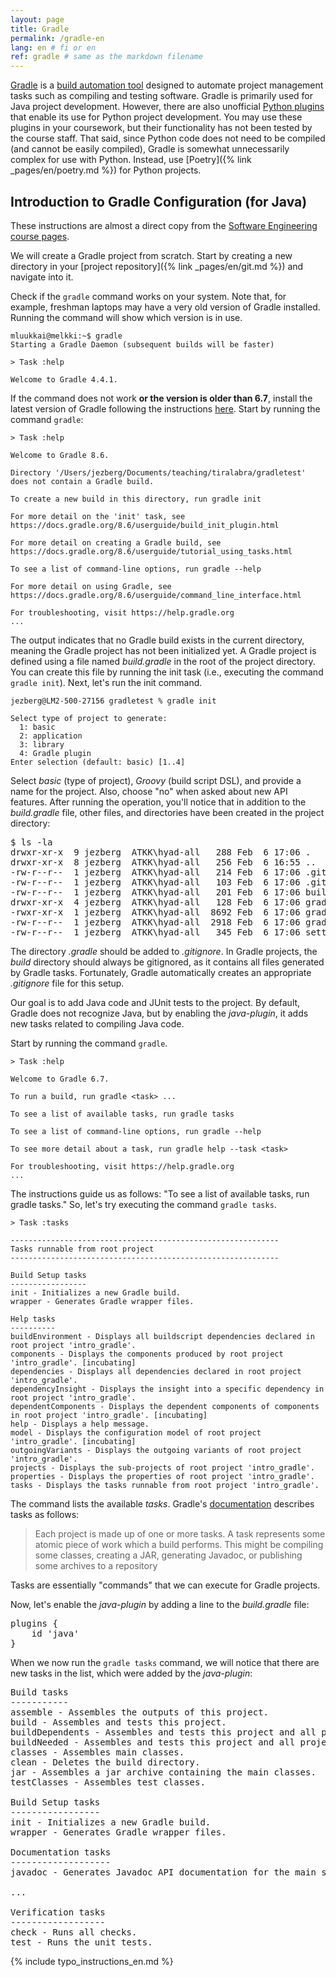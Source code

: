 ```yaml
---
layout: page
title: Gradle
permalink: /gradle-en
lang: en # fi or en
ref: gradle # same as the markdown filename
---
```

[Gradle](https://en.wikipedia.org/wiki/Gradle) is a [build automation tool](https://en.wikipedia.org/wiki/Build_automation) designed to automate project management tasks such as compiling and testing software.
Gradle is primarily used for Java project development. However, there are also unofficial [Python plugins](https://github.com/PrzemyslawSwiderski/python-gradle-plugin) that enable its use for Python project development. You may use these plugins in your coursework, but their functionality has not been tested by the course staff.
That said, since Python code does not need to be compiled (and cannot be easily compiled), Gradle is somewhat unnecessarily complex for use with Python. Instead, use [Poetry]({% link _pages/en/poetry.md %}) for Python projects.

## Introduction to Gradle Configuration (for Java)
These instructions are almost a direct copy from the [Software Engineering course pages](https://ohjelmistotuotanto-hy.github.io/gradle/).

We will create a Gradle project from scratch. Start by creating a new directory in your [project repository]({% link _pages/en/git.md %}) and navigate into it.

Check if the ```gradle``` command works on your system. Note that, for example, freshman laptops may have a very old version of Gradle installed. Running the command will show which version is in use.
```
mluukkai@melkki:~$ gradle  
Starting a Gradle Daemon (subsequent builds will be faster)  

> Task :help  

Welcome to Gradle 4.4.1.
```
If the command does not work **or the version is older than 6.7**, install the latest version of Gradle following the instructions [here](https://gradle.org/install/).
Start by running the command ```gradle```:
```
> Task :help

Welcome to Gradle 8.6.

Directory '/Users/jezberg/Documents/teaching/tiralabra/gradletest' does not contain a Gradle build.

To create a new build in this directory, run gradle init

For more detail on the 'init' task, see https://docs.gradle.org/8.6/userguide/build_init_plugin.html

For more detail on creating a Gradle build, see https://docs.gradle.org/8.6/userguide/tutorial_using_tasks.html

To see a list of command-line options, run gradle --help

For more detail on using Gradle, see https://docs.gradle.org/8.6/userguide/command_line_interface.html

For troubleshooting, visit https://help.gradle.org
...
```
The output indicates that no Gradle build exists in the current directory, meaning the Gradle project has not been initialized yet.
A Gradle project is defined using a file named _build.gradle_ in the root of the project directory.
You can create this file by running the init task (i.e., executing the command ```gradle init```).
Next, let's run the init command.
```
jezberg@LM2-500-27156 gradletest % gradle init 

Select type of project to generate:
  1: basic
  2: application
  3: library
  4: Gradle plugin
Enter selection (default: basic) [1..4] 
```
Select _basic_ (type of project), _Groovy_ (build script DSL), and provide a name for the project. Also, choose "no" when asked about new API features.
After running the operation, you'll notice that in addition to the _build.gradle_ file, other files, and directories have been created in the project directory:
<pre>
$ ls -la
drwxr-xr-x  9 jezberg  ATKK\hyad-all   288 Feb  6 17:06 .
drwxr-xr-x  8 jezberg  ATKK\hyad-all   256 Feb  6 16:55 ..
-rw-r--r--  1 jezberg  ATKK\hyad-all   214 Feb  6 17:06 .gitattributes
-rw-r--r--  1 jezberg  ATKK\hyad-all   103 Feb  6 17:06 .gitignore
-rw-r--r--  1 jezberg  ATKK\hyad-all   201 Feb  6 17:06 build.gradle
drwxr-xr-x  4 jezberg  ATKK\hyad-all   128 Feb  6 17:06 gradle
-rwxr-xr-x  1 jezberg  ATKK\hyad-all  8692 Feb  6 17:06 gradlew
-rw-r--r--  1 jezberg  ATKK\hyad-all  2918 Feb  6 17:06 gradlew.bat
-rw-r--r--  1 jezberg  ATKK\hyad-all   345 Feb  6 17:06 settings.gradle
</pre>
The directory _.gradle_ should be added to _.gitignore_. In Gradle projects, the _build_ directory should always be gitignored, as it contains all files generated by Gradle tasks. Fortunately, Gradle automatically creates an appropriate _.gitignore_ file for this setup.

Our goal is to add Java code and JUnit tests to the project. By default, Gradle does not recognize Java, but by enabling the _java-plugin_, it adds new tasks related to compiling Java code.

Start by running the command ```gradle```.
```
> Task :help

Welcome to Gradle 6.7.

To run a build, run gradle <task> ...

To see a list of available tasks, run gradle tasks

To see a list of command-line options, run gradle --help

To see more detail about a task, run gradle help --task <task>

For troubleshooting, visit https://help.gradle.org
...
```
The instructions guide us as follows:
"To see a list of available tasks, run gradle tasks."
So, let's try executing the command ```gradle tasks```.
```
> Task :tasks

------------------------------------------------------------
Tasks runnable from root project
------------------------------------------------------------

Build Setup tasks
-----------------
init - Initializes a new Gradle build.
wrapper - Generates Gradle wrapper files.

Help tasks
----------
buildEnvironment - Displays all buildscript dependencies declared in root project 'intro_gradle'.
components - Displays the components produced by root project 'intro_gradle'. [incubating]
dependencies - Displays all dependencies declared in root project 'intro_gradle'.
dependencyInsight - Displays the insight into a specific dependency in root project 'intro_gradle'.
dependentComponents - Displays the dependent components of components in root project 'intro_gradle'. [incubating]
help - Displays a help message.
model - Displays the configuration model of root project 'intro_gradle'. [incubating]
outgoingVariants - Displays the outgoing variants of root project 'intro_gradle'.
projects - Displays the sub-projects of root project 'intro_gradle'.
properties - Displays the properties of root project 'intro_gradle'.
tasks - Displays the tasks runnable from root project 'intro_gradle'.
```
The command lists the available _tasks_. Gradle's [documentation](https://docs.gradle.org/current/userguide/tutorial_using_tasks.html) describes tasks as follows:

> Each project is made up of one or more tasks. A task represents some atomic piece of work which a build performs. This might be compiling some classes, creating a JAR, generating Javadoc, or publishing some archives to a repository

Tasks are essentially "commands" that we can execute for Gradle projects.

Now, let's enable the _java-plugin_ by adding a line to the _build.gradle_ file:
<pre>
plugins {
    id 'java'
}
</pre>
When we now run the ```gradle tasks``` command, we will notice that there are new tasks in the list, which were added by the _java-plugin_:
<pre>
Build tasks
-----------
assemble - Assembles the outputs of this project.
build - Assembles and tests this project.
buildDependents - Assembles and tests this project and all projects that depend on it.
buildNeeded - Assembles and tests this project and all projects it depends on.
classes - Assembles main classes.
clean - Deletes the build directory.
jar - Assembles a jar archive containing the main classes.
testClasses - Assembles test classes.

Build Setup tasks
-----------------
init - Initializes a new Gradle build.
wrapper - Generates Gradle wrapper files.

Documentation tasks
-------------------
javadoc - Generates Javadoc API documentation for the main source code.

...

Verification tasks
------------------
check - Runs all checks.
test - Runs the unit tests.
</pre>



{% include typo_instructions_en.md %}
